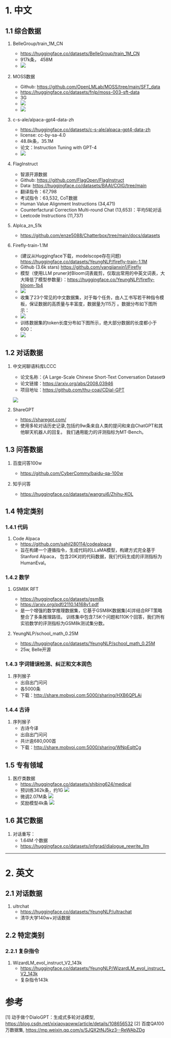 # 1. 中文
## 1.1 综合数据

1. BelleGroup/train_1M_CN
   - https://huggingface.co/datasets/BelleGroup/train_1M_CN
   - 917k条， 458M
   - ![](.02_SFT数据_images/Belle_train_1m_cn数据样例.png) 

2. MOSS数据
   - Github: https://github.com/OpenLMLab/MOSS/tree/main/SFT_data
   - https://huggingface.co/datasets/fnlp/moss-003-sft-data
   - 3G
   - ![](.02_SFT数据_images/moss数据样例.png)
   - ![](.02_SFT数据_images/MOSS数据类别.png)

3. c-s-ale/alpaca-gpt4-data-zh
   - https://huggingface.co/datasets/c-s-ale/alpaca-gpt4-data-zh
   - license: cc-by-sa-4.0
   - 48.8k条，35.1M
   - 论文：Instruction Tuning with GPT-4
   - ![](.02_SFT数据_images/alpaca-gpt4-cn数据样例.png)

4. FlagInstruct
   - 智源开源数据
   - Github: https://github.com/FlagOpen/FlagInstruct
   - Data: https://huggingface.co/datasets/BAAI/COIG/tree/main
   - 翻译指令：67,798
   - 考试指令：63,532, CoT数据
   - Human Value Alignment Instructions (34,471)
   - Counterfactural Correction Multi-round Chat (13,653)：平均5轮对话
   - Leetcode Instructions (11,737)

5. Alplca_zn_51k
   - https://github.com/enze5088/Chatterbox/tree/main/docs/datasets

6. Firefly-train-1.1M
   - (建议从Huggingface下载，modelscope存在问题) https://huggingface.co/datasets/YeungNLP/firefly-train-1.1M
   - Github (3.6k stars) https://github.com/yangjianxin1/Firefly
   - 模型（使用LLM pruner对Bloom词表裁剪，仅取出常用的中英文词表，大大降低了模型参数量）：https://huggingface.co/YeungNLP/firefly-bloom-1b4
   - ![](.02_SFT数据_images/数据样例.png)
   - 收集了23个常见的中文数据集，对于每个任务，由人工书写若干种指令模板，保证数据的高质量与丰富度，数据量为115万 。数据分布如下图所示：
   - ![](.02_SFT数据_images/Firefly数据分布.png)
   - 训练数据集的token长度分布如下图所示，绝大部分数据的长度都小于600：
   - ![](.02_SFT数据_images/长度分布.png)

## 1.2 对话数据

1. 中文闲聊语料库LCCC
   - 论文名称：《A Large-Scale Chinese Short-Text Conversation Dataset》
   - 论文链接：https://arxiv.org/abs/2008.03946
   - 项目地址：https://github.com/thu-coai/CDial-GPT
   
   ![](.02_对话数据_images/LCCC数据集.png)

2. ShareGPT
   - https://sharegpt.com/
   - 使用多轮对话历史记录,包括约9w条来自人类的提问和来自ChatGPT和其他聊天机器人的回复。
     我们通用能力的评测指标为MT-Bench。


## 1.3 问答数据

1. 百度问答100w
   - https://github.com/CyberCommy/baidu-qa-100w

2. 知乎问答
   - https://huggingface.co/datasets/wangrui6/Zhihu-KOL
   
## 1.4 特定类别
### 1.4.1 代码
1. Code Alpaca
   - https://github.com/sahil280114/codealpaca
   - 旨在构建一个遵循指令，生成代码的LLaMA模型，构建方式完全基于Stanford Alpaca，
      包含20K对的代码数据，我们代码生成的评测指标为HumanEval。

### 1.4.2 数学
1. GSM8K RFT 
   - https://huggingface.co/datasets/gsm8k
   - https://arxiv.org/pdf/2110.14168v1.pdf
   - 是一个增强的数学推理数据集，它基于GSM8K数据集[4]并结合RFT策略整合了多条推理路径。
     训练集中包含7.5K个问题和110K个回答，我们所有实验数学的评测指标为GSM8k测试集分数。
   
2. YeungNLP/school_math_0.25M
   - https://huggingface.co/datasets/YeungNLP/school_math_0.25M
   - 25w, Belle开源

### 1.4.3 字词错误检测、纠正和文本润色

1. 序列猴子
   - 出自出门问问
   - 各5000条
   - 下载：http://share.mobvoi.com:5000/sharing/HXB6QPLAi

### 1.4.4 古诗

1. 序列猴子
   - 古诗今译
   - 出自出门问问
   - 共计逾680,000首
   - 下载：http://share.mobvoi.com:5000/sharing/WNpEqItCg

## 1.5 专有领域

1. 医疗类数据
   - https://huggingface.co/datasets/shibing624/medical
   - 预训练362k条，约1G
    ![](.01_预训练数据_images/医疗预训练中文数据.png)
   - 微调2.07M条
     ![](.01_预训练数据_images/医疗微调中文数据.png)
   - 奖励模型4k条
     ![](.01_预训练数据_images/奖励模型.png)

## 1.6 其它数据

1. 对话重写：
   - 1.64M 个数据
   - https://huggingface.co/datasets/infgrad/dialogue_rewrite_llm
   
***

# 2. 英文

## 2.1 对话数据

1. ultrchat
   - https://huggingface.co/datasets/YeungNLP/ultrachat
   - 清华大学140w+对话数据

## 2.2 特定类别
### 2.2.1 复杂指令

1. WizardLM_evol_instruct_V2_143k 
   - https://huggingface.co/datasets/YeungNLP/WizardLM_evol_instruct_V2_143k
   - 复杂指令143k

# 参考

[1] 动手做个DialoGPT：生成式多轮对话模型, https://blog.csdn.net/xixiaoyaoww/article/details/108656532
[2] 百度QA100万数据集, https://mp.weixin.qq.com/s/SJQX2tNJ5kz3--ReWAbZDg

